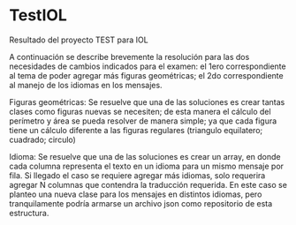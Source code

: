 # TestIOL
Resultado del proyecto TEST para IOL

A continuación se describe brevemente la resolución para las dos necesidades de cambios indicados para el examen: el 1ero correspondiente al tema de poder agregar más figuras geométricas; el 2do correspondiente al manejo de los idiomas en los mensajes.

Figuras geométricas: Se resuelve que una de las soluciones es crear tantas clases como figuras nuevas se necesiten; de esta manera el cálculo del perímetro y área se pueda resolver de manera simple; ya que cada figura tiene un cálculo diferente a las figuras regulares (triangulo equilatero; cuadrado; circulo)

Idioma: Se resuelve que una de las soluciones es crear un array, en donde cada columna representa el texto en un idioma para un mismo mensaje por fila. Si llegado el caso se requiere agregar más idiomas, solo requerira agregar N columnas que contendra la traducción requerida. En este caso se planteo una nueva clase para los mensajes en distintos idiomas, pero tranquilamente podría armarse un archivo json como repositorio de esta estructura.
